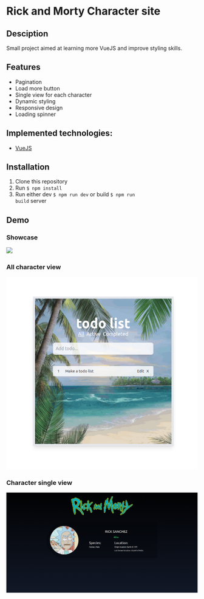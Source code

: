 # Rick and Morty Character site

## Desciption
Small project aimed at learning more VueJS and improve styling skills. 



## Features
* Pagination
* Load more button 
* Single view for each character
* Dynamic styling
* Responsive design
* Loading spinner

## Implemented technologies:
* <a href="https://vuejs.org/">VueJS</a>

## Installation
1. Clone this repository
2. Run <code>$ npm install</code>
3. Run either dev <code>$ npm run dev</code> or build <code>$ npm run build</code> server

## Demo

### Showcase
![](https://github.com/ricardsupenieks/rick-and-morty-characters/blob/main/demo/showcase.gif)

### All character view
![](https://github.com/ricardsupenieks/Todo-vue/blob/main/demo/main.png)

### Character single view
![](https://github.com/ricardsupenieks/rick-and-morty-characters/blob/main/demo/single.png)
